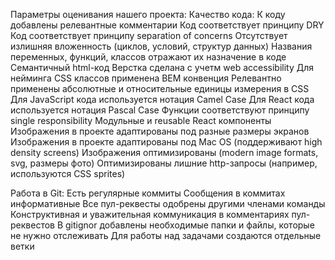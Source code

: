 Параметры оценивания нашего проекта:
    Качество кода:
            К коду добавлены релевантные комментарии
            Код соответствует принципу DRY
            Код соответствует принципу separation of concerns
            Отсутствует излишняя вложенность (циклов, условий, структур данных)
            Названия переменных, функций, классов отражают их назначение в коде
            Семантичный html-код
            Верстка сделана с учетм web accessibility
            Для нейминга CSS классов применена BEM конвенция
            Релевантно применены абсолютные и относительные единицы измерения в CSS
            Для JavaScript кода используется нотация Camel Case
            Для React кода используется нотация Pascal Case
            Функции соответствуют принципу single responsibility
            Модульные и reusable React компоненты
            Изображения в проекте адаптированы под разные размеры экранов
            Изображения в проекте адаптированы под Mac OS (поддерживают high density screens)
            Изображения оптимизированы (modern image formats, svg, размеры фото)
            Оптимизированы лишние http-запросы (например, используются CSS sprites)

Работа в Git:
            Есть регулярные коммиты
            Сообщения в коммитах информативные
            Все пул-реквесты одобрены другими членами команды
            Конструктивная и уважительная коммуникация в комментариях пул-реквестов
            В gitignor добавлены необходимые папки и файлы, которые не нужно отслеживать
            Для работы над задачами создаются отдельные ветки
